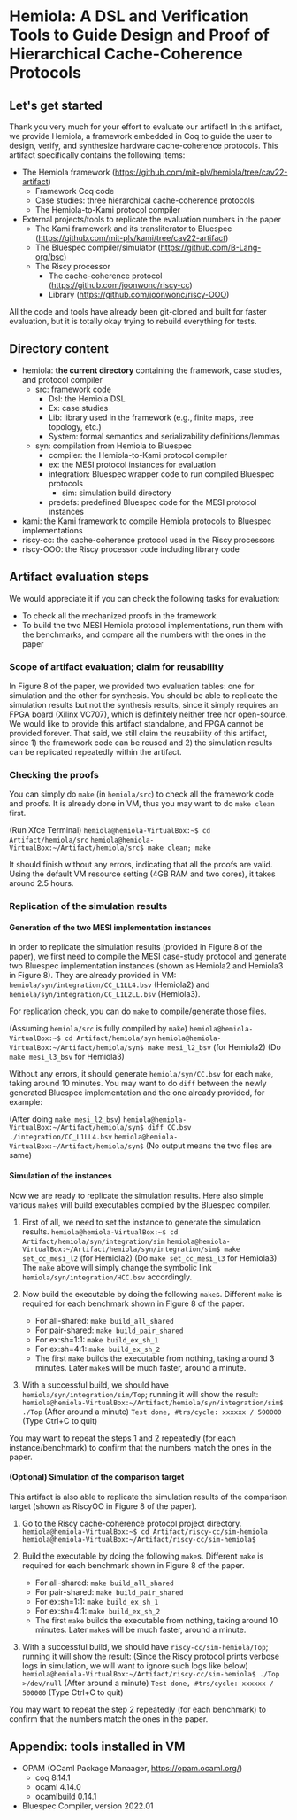 Hemiola: A DSL and Verification Tools to Guide Design and Proof of Hierarchical Cache-Coherence Protocols
=========================================================================================================

Let's get started
-----------------

Thank you very much for your effort to evaluate our artifact!
In this artifact, we provide Hemiola, a framework embedded in Coq to guide the user to design, verify, and synthesize hardware cache-coherence protocols.
This artifact specifically contains the following items:

- The Hemiola framework (https://github.com/mit-plv/hemiola/tree/cav22-artifact)
  + Framework Coq code
  + Case studies: three hierarchical cache-coherence protocols
  + The Hemiola-to-Kami protocol compiler
- External projects/tools to replicate the evaluation numbers in the paper
  + The Kami framework and its transliterator to Bluespec (https://github.com/mit-plv/kami/tree/cav22-artifact)
  + The Bluespec compiler/simulator (https://github.com/B-Lang-org/bsc)
  + The Riscy processor
    * The cache-coherence protocol (https://github.com/joonwonc/riscy-cc)
    * Library (https://github.com/joonwonc/riscy-OOO)

All the code and tools have already been git-cloned and built for faster evaluation, but it is totally okay trying to rebuild everything for tests.

Directory content
-----------------

- hemiola: **the current directory** containing the framework, case studies, and protocol compiler
  + src: framework code
    * Dsl: the Hemiola DSL
    * Ex: case studies
    * Lib: library used in the framework (e.g., finite maps, tree topology, etc.)
    * System: formal semantics and serializability definitions/lemmas
  + syn: compilation from Hemiola to Bluespec
    * compiler: the Hemiola-to-Kami protocol compiler
    * ex: the MESI protocol instances for evaluation
    * integration: Bluespec wrapper code to run compiled Bluespec protocols
      - sim: simulation build directory
    * predefs: predefined Bluespec code for the MESI protocol instances
- kami: the Kami framework to compile Hemiola protocols to Bluespec implementations
- riscy-cc: the cache-coherence protocol used in the Riscy processors
- riscy-OOO: the Riscy processor code including library code

Artifact evaluation steps
-------------------------

We would appreciate it if you can check the following tasks for evaluation:
- To check all the mechanized proofs in the framework
- To build the two MESI Hemiola protocol implementations, run them with the benchmarks, and compare all the numbers with the ones in the paper

### Scope of artifact evaluation; claim for reusability

In Figure 8 of the paper, we provided two evaluation tables: one for simulation and the other for synthesis.
You should be able to replicate the simulation results but not the synthesis results, since it simply requires an FPGA board (Xilinx VC707), which is definitely neither free nor open-source.
We would like to provide this artifact standalone, and FPGA cannot be provided forever.
That said, we still claim the reusability of this artifact, since 1) the framework code can be reused and 2) the simulation results can be replicated repeatedly within the artifact.

### Checking the proofs

You can simply do `make` (in `hemiola/src`) to check all the framework code and proofs.
It is already done in VM, thus you may want to do `make clean` first.

(Run Xfce Terminal)
`hemiola@hemiola-VirtualBox:~$ cd Artifact/hemiola/src`
`hemiola@hemiola-VirtualBox:~/Artifact/hemiola/src$ make clean; make`

It should finish without any errors, indicating that all the proofs are valid.
Using the default VM resource setting (4GB RAM and two cores), it takes around 2.5 hours.

### Replication of the simulation results

#### Generation of the two MESI implementation instances

In order to replicate the simulation results (provided in Figure 8 of the paper), we first need to compile the MESI case-study protocol and generate two Bluespec implementation instances (shown as Hemiola2 and Hemiola3 in Figure 8).
They are already provided in VM: `hemiola/syn/integration/CC_L1LL4.bsv` (Hemiola2) and `hemiola/syn/integration/CC_L1L2LL.bsv` (Hemiola3).

For replication check, you can do `make` to compile/generate those files.

(Assuming `hemiola/src` is fully compiled by `make`)
`hemiola@hemiola-VirtualBox:~$ cd Artifact/hemiola/syn`
`hemiola@hemiola-VirtualBox:~/Artifact/hemiola/syn$ make mesi_l2_bsv` (for Hemiola2)
(Do `make mesi_l3_bsv` for Hemiola3)

Without any errors, it should generate `hemiola/syn/CC.bsv` for each `make`, taking around 10 minutes.
You may want to do `diff` between the newly generated Bluespec implementation and the one already provided, for example:

(After doing `make mesi_l2_bsv`)
`hemiola@hemiola-VirtualBox:~/Artifact/hemiola/syn$ diff CC.bsv ./integration/CC_L1LL4.bsv`
`hemiola@hemiola-VirtualBox:~/Artifact/hemiola/syn$`
(No output means the two files are same)

#### Simulation of the instances

Now we are ready to replicate the simulation results.
Here also simple various `make`s will build executables compiled by the Bluespec compiler.

1. First of all, we need to set the instance to generate the simulation results.
   `hemiola@hemiola-VirtualBox:~$ cd Artifact/hemiola/syn/integration/sim`
   `hemiola@hemiola-VirtualBox:~/Artifact/hemiola/syn/integration/sim$ make set_cc_mesi_l2` (for Hemiola2)
   (Do `make set_cc_mesi_l3` for Hemiola3)
   The `make` above will simply change the symbolic link `hemiola/syn/integration/HCC.bsv` accordingly.

2. Now build the executable by doing the following `make`s.
   Different `make` is required for each benchmark shown in Figure 8 of the paper.
   - For all-shared: `make build_all_shared`
   - For pair-shared: `make build_pair_shared`
   - For ex:sh=1:1: `make build_ex_sh_1`
   - For ex:sh=4:1: `make build_ex_sh_2`
   - The first `make` builds the executable from nothing, taking around 3 minutes.
     Later `make`s will be much faster, around a minute.

3. With a successful build, we should have `hemiola/syn/integration/sim/Top`; running it will show the result:
   `hemiola@hemiola-VirtualBox:~/Artifact/hemiola/syn/integration/sim$ ./Top`
   (After around a minute)
   `Test done, #trs/cycle: xxxxxx / 500000`
   (Type Ctrl+C to quit)

You may want to repeat the steps 1 and 2 repeatedly (for each instance/benchmark) to confirm that the numbers match the ones in the paper.

#### (Optional) Simulation of the comparison target

This artifact is also able to replicate the simulation results of the comparison target (shown as RiscyOO in Figure 8 of the paper).

1. Go to the Riscy cache-coherence protocol project directory.
   `hemiola@hemiola-VirtualBox:~$ cd Artifact/riscy-cc/sim-hemiola`
   `hemiola@hemiola-VirtualBox:~/Artifact/riscy-cc/sim-hemiola$`

2. Build the executable by doing the following `make`s.
   Different `make` is required for each benchmark shown in Figure 8 of the paper.
   - For all-shared: `make build_all_shared`
   - For pair-shared: `make build_pair_shared`
   - For ex:sh=1:1: `make build_ex_sh_1`
   - For ex:sh=4:1: `make build_ex_sh_2`
   - The first `make` builds the executable from nothing, taking around 10 minutes.
     Later `make`s will be much faster, around a minute.

3. With a successful build, we should have `riscy-cc/sim-hemiola/Top`; running it will show the result:
   (Since the Riscy protocol prints verbose logs in simulation, we will want to ignore such logs like below)
   `hemiola@hemiola-VirtualBox:~/Artifact/riscy-cc/sim-hemiola$ ./Top >/dev/null`
   (After around a minute)
   `Test done, #trs/cycle: xxxxxx / 500000`
   (Type Ctrl+C to quit)

You may want to repeat the step 2 repeatedly (for each benchmark) to confirm that the numbers match the ones in the paper.

Appendix: tools installed in VM
-------------------------------

- OPAM (OCaml Package Manaager, https://opam.ocaml.org/)
  + coq 8.14.1
  + ocaml 4.14.0
  + ocamlbuild 0.14.1
- Bluespec Compiler, version 2022.01
